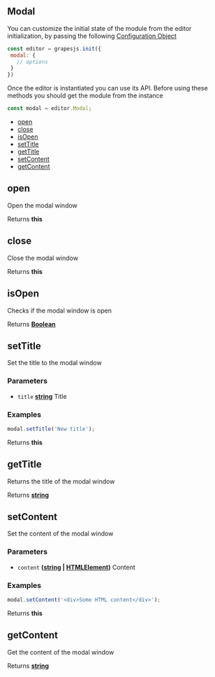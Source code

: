 <!-- Generated by documentation.js. Update this documentation by updating the source code. -->

## Modal

You can customize the initial state of the module from the editor initialization, by passing the following [Configuration Object][1]

```js
const editor = grapesjs.init({
 modal: {
   // options
 }
})
```

Once the editor is instantiated you can use its API. Before using these methods you should get the module from the instance

```js
const modal = editor.Modal;
```

-   [open][2]
-   [close][3]
-   [isOpen][4]
-   [setTitle][5]
-   [getTitle][6]
-   [setContent][7]
-   [getContent][8]

## open

Open the modal window

Returns **this** 

## close

Close the modal window

Returns **this** 

## isOpen

Checks if the modal window is open

Returns **[Boolean][9]** 

## setTitle

Set the title to the modal window

### Parameters

-   `title` **[string][10]** Title

### Examples

```javascript
modal.setTitle('New title');
```

Returns **this** 

## getTitle

Returns the title of the modal window

Returns **[string][10]** 

## setContent

Set the content of the modal window

### Parameters

-   `content` **([string][10] \| [HTMLElement][11])** Content

### Examples

```javascript
modal.setContent('<div>Some HTML content</div>');
```

Returns **this** 

## getContent

Get the content of the modal window

Returns **[string][10]** 

[1]: https://github.com/artf/grapesjs/blob/master/src/modal_dialog/config/config.js

[2]: #open

[3]: #close

[4]: #isopen

[5]: #settitle

[6]: #gettitle

[7]: #setcontent

[8]: #getcontent

[9]: https://developer.mozilla.org/docs/Web/JavaScript/Reference/Global_Objects/Boolean

[10]: https://developer.mozilla.org/docs/Web/JavaScript/Reference/Global_Objects/String

[11]: https://developer.mozilla.org/docs/Web/HTML/Element
